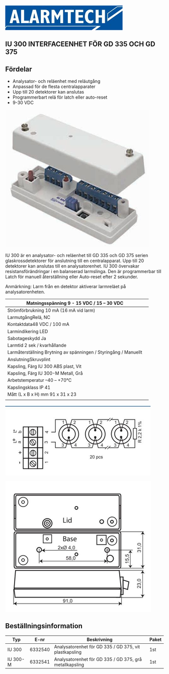 ![](_page_0_Picture_1.jpeg)

## **IU 300 INTERFACEENHET FÖR GD 335 OCH GD 375**

## **Fördelar**

- Analysator- och reläenhet med reläutgång
- Anpassad för de flesta centralapparater
- Upp till 20 detektorer kan anslutas
- Programmerbart relä för latch eller auto-reset
- 9-30 VDC

![](_page_0_Picture_9.jpeg)

IU 300 är en analysator- och reläenhet till GD 335 och GD 375 serien glaskrossdetektorer för anslutning till en centralapparat. Upp till 20 detektorer kan anslutas till en analysatorenhet. IU 300 övervakar resistansförändringar i en balanserad larmslinga. Den är programmerbar till Latch för manuell återställning eller Auto-reset efter 2 sekunder.

Anmärkning: Larm från en detektor aktiverar larmreläet på analysatorenheten.

| Matningsspänning  9 - 15 VDC / 15 – 30 VDC                        |  |
|-------------------------------------------------------------------|--|
| Strömförbrukning  10 mA (16 mA vid larm)                          |  |
| LarmutgångRelä, NC                                                |  |
| Kontaktdata48 VDC / 100 mA                                        |  |
| Larmindikering  LED                                               |  |
| Sabotageskydd Ja                                                  |  |
| Larmtid 2 sek / kvarhållande                                      |  |
| Larmåterställning  Brytning av spänningen / Styringång / Manuellt |  |
| AnslutningSkruvplint                                              |  |
| Kapsling, Färg  IU 300 ABS plast, Vit                             |  |
| Kapsling, Färg  IU 300-M Metall, Grå                              |  |
| Arbetstemperatur –40 – +70°C                                      |  |
| Kapslingsklass IP 41                                              |  |
| Mått (L x B x H) mm 91 x 31 x 23                                  |  |
|                                                                   |  |

![](_page_0_Figure_13.jpeg)

![](_page_0_Figure_14.jpeg)

## **Beställningsinformation**

| Typ      | E-nr    | Beskrivning                                             | Paket |
|----------|---------|---------------------------------------------------------|-------|
| IU 300   | 6332540 | Analysatorenhet för GD 335 / GD 375, vit plastkapsling  | 1st   |
| IU 300-M | 6332541 | Analysatorenhet för GD 335 / GD 375, grå metallkapsling | 1st   |
